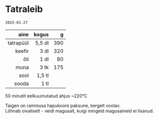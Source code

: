 Tatraleib
===========
    2015-01-27

|       aine | kogus  |   g |
|-----------:|-------:|----:|
|  tatrapüül | 5,5 dl | 390 |
|     keefir |   3 dl | 320 |
|        õli |   1 dl |  80 |
|       muna |   3 tk | 175 |
|       sool | 1,5 tl |  |
|      sooda |   1 tl |  |

50 minutit eelkuumutatud ahjus ~220°C

Taigen on rammusa hapukoore paksune, kergelt voolav.  
Lõhnab oivaliselt - veidi magusalt, kuigi mingeid magusaineid ei lisanud.
